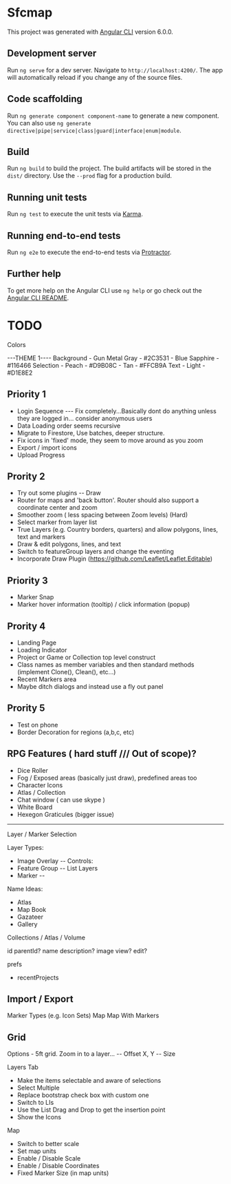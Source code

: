 # Sfcmap

This project was generated with [Angular CLI](https://github.com/angular/angular-cli) version 6.0.0.

## Development server

Run `ng serve` for a dev server. Navigate to `http://localhost:4200/`. The app will automatically reload if you change any of the source files.

## Code scaffolding

Run `ng generate component component-name` to generate a new component. You can also use `ng generate directive|pipe|service|class|guard|interface|enum|module`.

## Build

Run `ng build` to build the project. The build artifacts will be stored in the `dist/` directory. Use the `--prod` flag for a production build.

## Running unit tests

Run `ng test` to execute the unit tests via [Karma](https://karma-runner.github.io).

## Running end-to-end tests

Run `ng e2e` to execute the end-to-end tests via [Protractor](http://www.protractortest.org/).

## Further help

To get more help on the Angular CLI use `ng help` or go check out the [Angular CLI README](https://github.com/angular/angular-cli/blob/master/README.md).

# TODO

Colors

---THEME 1----
Background  - Gun Metal Gray    - #2C3531
            - Blue Sapphire     - #116466
Selection   - Peach             - #D9B08C
            - Tan               - #FFCB9A
Text        - Light             - #D1E8E2


## Priority 1
- Login Sequence --- Fix completely...Basically dont do anything unless they are logged in... consider anonymous users
- Data Loading order seems recursive
- Migrate to Firestore, Use batches, deeper structure. 
- Fix icons in 'fixed' mode, they seem to move around as you zoom
- Export / import icons 
- Upload Progress

## Prority 2
- Try out some plugins
-- Draw
- Router for maps and 'back button'. Router should also support a coordinate center and zoom
- Smoother zoom ( less spacing between Zoom levels) (Hard)
- Select marker from layer list
- True Layers (e.g. Country borders, quarters) and allow polygons, lines, text and markers
- Draw & edit polygons, lines, and text
- Switch to featureGroup layers and change the eventing
- Incorporate Draw Plugin (https://github.com/Leaflet/Leaflet.Editable)

## Priority 3
- Marker Snap
- Marker hover information (tooltip) / click information (popup)

## Prority 4
- Landing Page
- Loading Indicator
- Project or Game or Collection top level construct
- Class names as member variables and then standard methods (implement Clone(), Clean(), etc...)
- Recent Markers area
- Maybe ditch dialogs and instead use a fly out panel

## Prority 5
- Test on phone 
- Border Decoration for regions (a,b,c, etc)

## RPG Features ( hard stuff /// Out of scope)?
- Dice Roller
- Fog / Exposed areas (basically just draw), predefined areas too
- Character Icons
- Atlas / Collection
- Chat window ( can use skype )
- White Board
- Hexegon Graticules (bigger issue)

---------------------

Layer / Marker Selection

Layer Types:
- Image Overlay 
-- Controls: 
- Feature Group
-- List Layers
- Marker
-- 


Name Ideas:
- Atlas
- Map Book
- Gazateer
- Gallery

Collections / Atlas / Volume

id
parentId?
name
description?
image
view?
edit?

prefs
+ recentProjects

Import / Export
-------------------
Marker Types (e.g. Icon Sets)
Map
Map With Markers

Grid
----------------
Options - 5ft grid.
Zoom in to a layer... 
-- Offset X, Y
-- Size 

Layers Tab
- Make the items selectable and aware of selections
- Select Multiple
- Replace bootstrap check box with custom one 
- Switch to LIs
- Use the List Drag and Drop to get the insertion point
- Show the Icons

Map
- Switch to better scale
- Set map units
- Enable / Disable Scale
- Enable / Disable Coordinates
- Fixed Marker Size (in map units)

